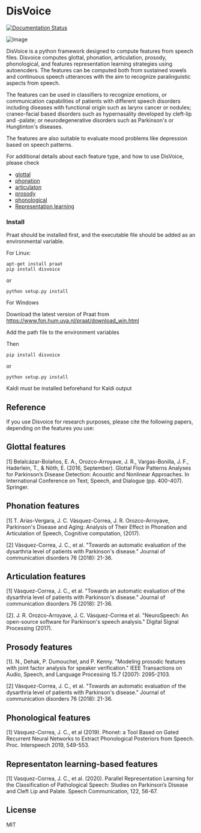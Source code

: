 # DisVoice

[![Documentation Status](https://readthedocs.org/projects/disvoice/badge/?version=latest)](https://disvoice.readthedocs.io/en/latest/?badge=latest)

![Image](https://github.com/jcvasquezc/DisVoice/blob/master/docs/logos/disvoice_logo.png?raw=true)

DisVoice is a python framework designed to compute features from speech files. Disvoice computes glottal, phonation, articulation, prosody, phonological, and features representation learning strategies using autoencders. The features can be computed both from sustained vowels and continuous speech utterances with the aim to recognize paralinguistic aspects from speech.

The features can be used in classifiers to recognize emotions, or communication capabilities of patients with different speech disorders including diseases with functional origin such as larynx cancer or nodules; craneo-facial based disorders such as hypernasality developed by cleft-lip and -palate; or neurodegenerative disorders such as Parkinson's or Hungtinton's diseases.

The features are also suitable to evaluate mood problems like depression based on speech patterns.

For additional details about each feature type, and how to use DisVoice, please check

- [glottal](https://github.com/jcvasquezc/DisVoice/tree/master/disvoice/glottal)
- [phonation](https://github.com/jcvasquezc/DisVoice/tree/master/disvoice/phonation)
- [articulaton](https://github.com/jcvasquezc/DisVoice/tree/master/disvoice/articulation)
- [prosody](https://github.com/jcvasquezc/DisVoice/tree/master/disvoice/prosody)
- [phonological](https://github.com/jcvasquezc/DisVoice/tree/master/disvoice/phonological)
- [Representation learning](https://github.com/jcvasquezc/DisVoice/tree/master/disvoice/replearning)


### Install

Praat should be installed first, and the executable file should be added as an environmental variable.

For Linux:

```
apt-get install praat
pip install disvoice
```

or

```python setup.py install```

For Windows

Download the latest version of Praat from https://www.fon.hum.uva.nl/praat/download_win.html

Add the path file to the environment variables

Then

```
pip install disvoice
```

or

```python setup.py install```



Kaldi must be installed beforehand for Kaldi output

## Reference

If you use Disvoice for research purposes, please cite the following papers, depending on the features you use:

## Glottal features

[1] Belalcázar-Bolaños, E. A., Orozco-Arroyave, J. R., Vargas-Bonilla, J. F., Haderlein, T., & Nöth, E. (2016, September). Glottal Flow Patterns Analyses for Parkinson’s Disease Detection: Acoustic and Nonlinear Approaches. In International Conference on Text, Speech, and Dialogue (pp. 400-407). Springer.


## Phonation features

[1] T. Arias-Vergara, J. C. Vásquez-Correa, J. R. Orozco-Arroyave, Parkinson's Disease and Aging: Analysis of Their Effect in Phonation and Articulation of Speech, Cognitive computation, (2017).

[2] Vásquez-Correa, J. C., et al. "Towards an automatic evaluation of the dysarthria level of patients with Parkinson's disease." Journal of communication disorders 76 (2018): 21-36.

## Articulation features

[1] Vásquez-Correa, J. C., et al. "Towards an automatic evaluation of the dysarthria level of patients with Parkinson's disease." Journal of communication disorders 76 (2018): 21-36.

[2]. J. R. Orozco-Arroyave, J. C. Vásquez-Correa et al. "NeuroSpeech: An open-source software for Parkinson's speech analysis." Digital Signal Processing (2017).

## Prosody features

[1]. N., Dehak, P. Dumouchel, and P. Kenny. "Modeling prosodic features with joint factor analysis for speaker verification." IEEE Transactions on Audio, Speech, and Language Processing 15.7 (2007): 2095-2103.

[2] Vásquez-Correa, J. C., et al. "Towards an automatic evaluation of the dysarthria level of patients with Parkinson's disease." Journal of communication disorders 76 (2018): 21-36.

## Phonological features

[1] Vásquez-Correa, J. C., et al (2019). Phonet: a Tool Based on Gated Recurrent Neural Networks to Extract Phonological Posteriors from Speech. Proc. Interspeech 2019, 549-553.

## Representaton learning-based features

[1] Vasquez-Correa, J. C., et al. (2020). Parallel Representation Learning for the Classification of Pathological Speech: Studies on Parkinson’s Disease and Cleft Lip and Palate. Speech Communication, 122, 56-67.


License
----

MIT
